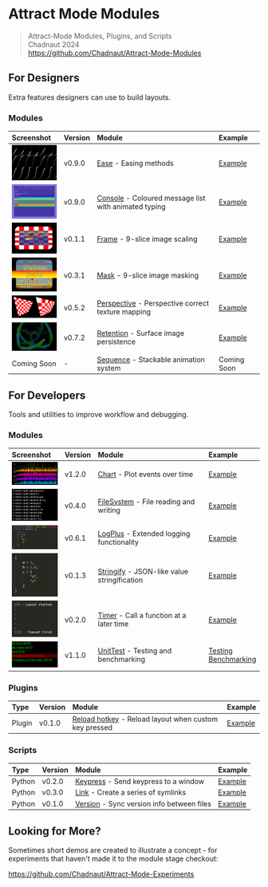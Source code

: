 # Attract Mode Modules

> Attract-Mode Modules, Plugins, and Scripts  
> Chadnaut 2024  
> https://github.com/Chadnaut/Attract-Mode-Modules

## For Designers

Extra features designers can use to build layouts.

### Modules

|Screenshot|Version|Module|Example|
|:-|:-|:-|:-|
|<img src="./modules/ease/example.png" width="100"/>|v0.9.0|[Ease](./modules/ease/README.md) - Easing methods|[Example](./layouts/Example.Ease/)|
|<img src="./modules/console/example.png" width="100"/>|v0.9.0|[Console](./modules/console/README.md) - Coloured message list with animated typing|[Example](./layouts/Example.Console/)|
|<img src="./modules/frame/example.png" width="100"/>|v0.1.1|[Frame](./modules/frame/README.md) - 9-slice image scaling|[Example](./layouts/Example.Frame/)|
|<img src="./modules/mask/example.png" width="100"/>|v0.3.1|[Mask](./modules/mask/README.md) - 9-slice image masking|[Example](./layouts/Example.Mask/)|
|<img src="./modules/perspective/example.png" width="100"/>|v0.5.2|[Perspective](./modules/perspective/README.md) - Perspective correct texture mapping|[Example](./layouts/Example.Perspective/)|
|<img src="./modules/retention/example.png" width="100"/>|v0.7.2|[Retention](./modules/retention/README.md) - Surface image persistence|[Example](./layouts/Example.Retention/)|
|Coming Soon|-|[Sequence](./modules/sequence/README.md) - Stackable animation system|Coming Soon|

## For Developers

Tools and utilities to improve workflow and debugging.

### Modules

|Screenshot|Version|Module|Example|
|:-|:-|:-|:-|
|<img src="./modules/chart/example.png" width="100"/>|v1.2.0|[Chart](./modules/chart/README.md) - Plot events over time|[Example](./layouts/Example.Chart/)|
|<img src="./modules/fs/example.png" width="100"/>|v0.4.0|[FileSystem](./modules/fs/README.md) - File reading and writing|[Example](./layouts/Example.FileSystem/)|
|<img src="./modules/logplus/example.png" width="100"/>|v0.6.1|[LogPlus](./modules/logplus/README.md) - Extended logging functionality|[Example](./layouts/Example.LogPlus/)|
|<img src="./modules/stringify/example.png" width="100"/>|v0.1.3|[Stringify](./modules/stringify/README.md) - JSON-like value stringification|[Example](./layouts/Example.Stringify/)|
|<img src="./modules/timer/example.png" width="100"/>|v0.2.0|[Timer](./modules/timer/README.md) - Call a function at a later time|[Example](./layouts/Example.Timer/)|
|<img src="./modules/unittest/example.png" width="100"/>|v1.1.0|[UnitTest](./modules/unittest/README.md) - Testing and benchmarking|[Testing](./layouts/Example.UnitTest/)<br>[Benchmarking](./layouts/Example.Benchmark/)|

### Plugins

|Type|Version|Module|Example|
|:-|:-|:-|:-|
|Plugin|v0.1.0|[Reload hotkey](./plugins/ReloadHotkey/README.md) - Reload layout when custom key pressed|[Example](./plugins/ReloadHotkey/README.md#quickstart)|

### Scripts

|Type|Version|Module|Example|
|:-|:-|:-|:-|
|Python|v0.2.0|[Keypress](./scripts/keypress/README.md) - Send keypress to a window|[Example](./scripts/keypress/README.md#example)|
|Python|v0.3.0|[Link](./scripts/link/README.md) - Create a series of symlinks|[Example](./scripts/link/README.md#example)|
|Python|v0.1.0|[Version](./scripts/version/README.md) - Sync version info between files|[Example](./scripts/version/README.md#example)|

## Looking for More?

Sometimes short demos are created to illustrate a concept - for experiments that haven't made it to the module stage checkout:

https://github.com/Chadnaut/Attract-Mode-Experiments
